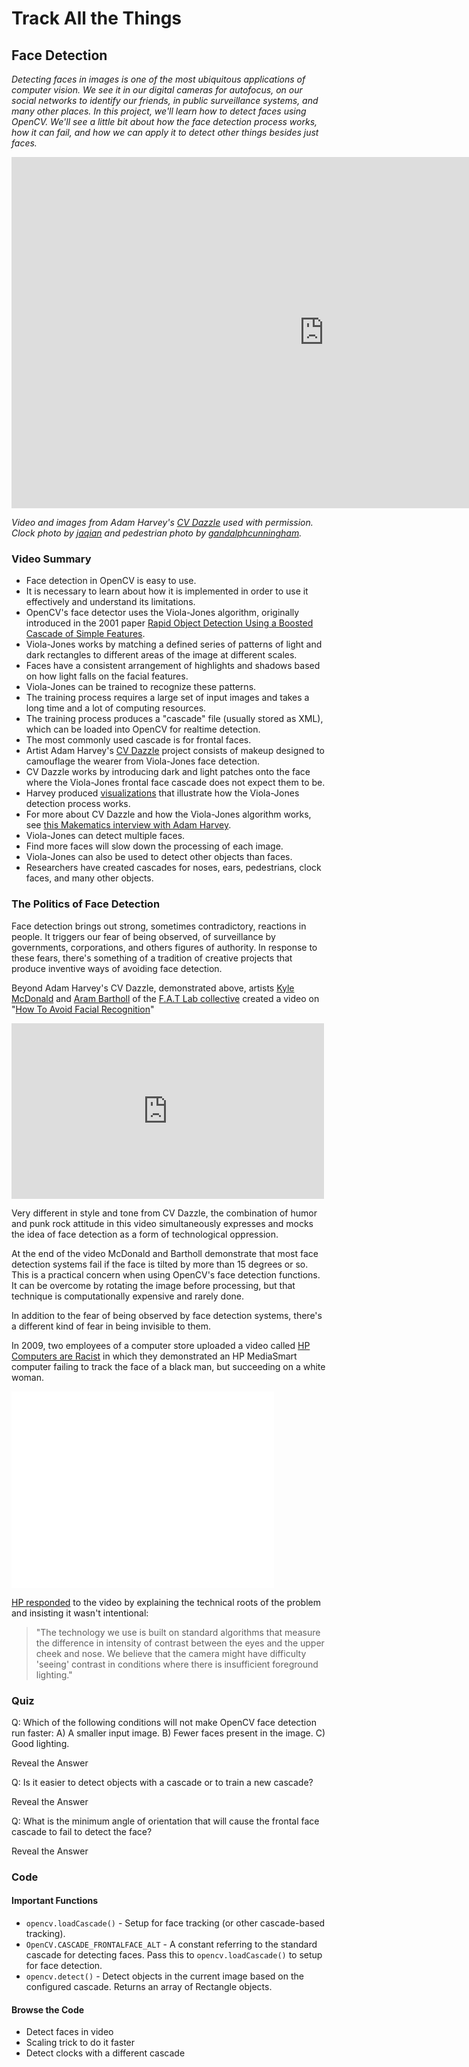 # Track All the Things

## Face Detection

_Detecting faces in images is one of the most ubiquitous applications of computer vision. We see it in our digital cameras for autofocus, on our social networks to identify our friends, in public surveillance systems, and many other places. In this project, we'll learn how to detect faces using OpenCV. We'll see a little bit about how the face detection process works, how it can fail, and how we can apply it to detect other things besides just faces._

<iframe src="http://player.vimeo.com/video/69907695" width="1000" height="562" frameborder="0" webkitAllowFullScreen mozallowfullscreen allowFullScreen></iframe>

_Video and images from Adam Harvey's [CV Dazzle](http://cvdazzle.com) used with permission. Clock photo by [jaqian](http://www.flickr.com/photos/jaqian/7292320/) and pedestrian photo by [gandalphcunningham](http://www.flickr.com/photos/gandalfcunningham/2527870434/)._

### Video Summary

* Face detection in OpenCV is easy to use.
* It is necessary to learn about how it is implemented in order to use it effectively and understand its limitations.
* OpenCV's face detector uses the Viola-Jones algorithm, originally introduced in the 2001 paper [Rapid Object Detection Using a Boosted
Cascade of Simple Features](http://www.merl.com/papers/docs/TR2004-043.pdf).
* Viola-Jones works by matching a defined series of patterns of light and dark rectangles to different areas of the image at different scales.
* Faces have a consistent arrangement of highlights and shadows based on how light falls on the facial features.
* Viola-Jones can be trained to recognize these patterns.
* The training process requires a large set of input images and takes a long time and a lot of computing resources.
* The training process produces a "cascade" file (usually stored as XML), which can be loaded into OpenCV for realtime detection.
* The most commonly used cascade is for frontal faces.
* Artist Adam Harvey's [CV Dazzle](http://cvdazzle.com) project consists of makeup designed to camouflage the wearer from Viola-Jones face detection.
* CV Dazzle works by introducing dark and light patches onto the face where the Viola-Jones frontal face cascade does not expect them to be.
* Harvey produced [visualizations](https://vimeo.com/34545827) that illustrate how the Viola-Jones detection process works.
* For more about CV Dazzle and how the Viola-Jones algorithm works, see [this Makematics interview with Adam Harvey](http://makematics.com/research/viola-jones/).
* Viola-Jones can detect multiple faces.
* Find more faces will slow down the processing of each image.
* Viola-Jones can also be used to detect other objects than faces.
* Researchers have created cascades for noses, ears, pedestrians, clock faces, and many other objects.

### The Politics of Face Detection

Face detection brings out strong, sometimes contradictory, reactions in people. It triggers our fear of being observed, of surveillance by governments, corporations, and others figures of authority. In response to these fears, there's something of a tradition of creative projects that produce inventive ways of avoiding face detection.

Beyond Adam Harvey's CV Dazzle, demonstrated above, artists [Kyle McDonald](http://kylemcdonald.net) and [Aram Bartholl](http://datenform.de/) of the [F.A.T Lab collective](http://fffff.at/) created a video on "[How To Avoid Facial Recognition](http://fffff.at/how-to-avoid-facial-recognition/)"

<iframe src="http://player.vimeo.com/video/41861212" width="500" height="281" frameborder="0" webkitAllowFullScreen mozallowfullscreen allowFullScreen></iframe> 

Very different in style and tone from CV Dazzle, the combination of humor and punk rock attitude in this video simultaneously expresses and mocks the idea of face detection as a form of technological oppression. 

At the end of the video McDonald and Bartholl demonstrate that most face detection systems fail if the face is tilted by more than 15 degrees or so. This is a practical concern when using OpenCV's face detection functions. It can be overcome by rotating the image before processing, but that technique is computationally expensive and rarely done.

In addition to the fear of being observed by face detection systems, there's a different kind of fear in being invisible to them.

In 2009, two employees of a computer store uploaded a video called [HP Computers are Racist](http://www.youtube.com/watch?v=t4DT3tQqgRM) in which they demonstrated an HP MediaSmart computer failing to track the face of a black man, but succeeding on a white woman.

<iframe width="420" height="315" src="//www.youtube.com/embed/t4DT3tQqgRM" frameborder="0" allowfullscreen></iframe>

[HP responded](http://www.pcmag.com/article2/0,2817,2357429,00.asp) to the video by explaining the technical roots of the problem and insisting it wasn't intentional:

>"The technology we use is built on standard algorithms that measure the difference in intensity of contrast between the eyes and the upper cheek and nose. We believe that the camera might have difficulty 'seeing' contrast in conditions where there is insufficient foreground lighting."

### Quiz

Q: Which of the following conditions will not make OpenCV face detection run faster: A) A smaller input image. B) Fewer faces present in the image. C) Good lighting.
<p class="pop btn" href="#" rel="popover" title="Answer"
data-content="C, good lighting.">Reveal the Answer</p>

Q: Is it easier to detect objects with a cascade or to train a new cascade?
<p class="pop btn" href="#" rel="popover" title="Answer"
data-content="Detect. Training is difficult and computationally expensive.">Reveal the Answer</p>

Q: What is the minimum angle of orientation that will cause the frontal face cascade to fail to detect the face?
<p class="pop btn" href="#" rel="popover" title="Answer"
data-content="15 degrees.">Reveal the Answer</p>

### Code

#### Important Functions

* <code>opencv.loadCascade()</code> - Setup for face tracking (or other cascade-based tracking).
* <code>OpenCV.CASCADE_FRONTALFACE_ALT</code> - A constant referring to the standard cascade for detecting faces. Pass this to <code>opencv.loadCascade()</code> to setup for face detection.
* <code>opencv.detect()</code> - Detect objects in the current image based on the configured cascade. Returns an array of Rectangle objects.

#### Browse the Code

* Detect faces in video
* Scaling trick to do it faster
* Detect clocks with a different cascade
